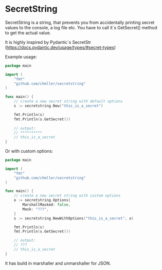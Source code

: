 # SecretString

SecretString is a string, that prevents you from accidentally printing secret values to the console, a log file etc.
You have to call it´s GetSecret() method to get the actual value.

It is highly inspired by Pydantic´s SecretStr (https://docs.pydantic.dev/usage/types/#secret-types)

Example usage:
```go
package main

import (
	"fmt"
	"github.com/chmller/secretstring"
)

func main() {
	// create a new secret string with default options
	s := secretstring.New("this_is_a_secret")

	fmt.Println(s)
	fmt.Println(s.GetSecret())
	
	// output:
	// **********
	// this_is_a_secret
}
```

Or with custom options:

```go
package main

import (
	"fmt"
	"github.com/chmller/secretstring"
)

func main() {
	// create a new secret string with custom options
	o := secretstring.Options{
		MarshallMasked: false,
		Mask: "???",
    }
	s := secretstring.NewWithOptions("this_is_a_secret", o)

	fmt.Println(s)
	fmt.Println(s.GetSecret())

	// output:
	// ???
	// this_is_a_secret
}
```

It has build in marshaller and unmarshaller for JSON.
